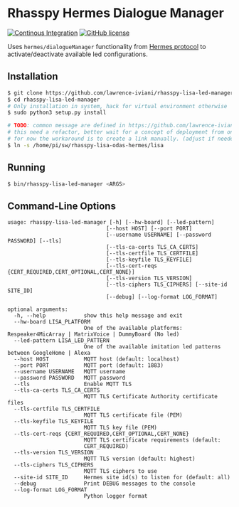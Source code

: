 # Rhasspy Hermes Dialogue Manager

[![Continous Integration](https://github.com/rhasspy/rhasspy-lisa-led-manager/workflows/Tests/badge.svg)](https://github.com/rhasspy/rhasspy-lisa-led-manager/actions)
[![GitHub license](https://img.shields.io/github/license/rhasspy/rhasspy-lisa-led-manager.svg)](https://github.com/rhasspy/rhasspy-lisa-led-manager/blob/master/LICENSE)

Uses `hermes/dialogueManager` functionality from [Hermes protocol](https://docs.snips.ai/reference/hermes) to activate/deactivate available led configurations.

## Installation

```bash
$ git clone https://github.com/lawrence-iviani/rhasspy-lisa-led-manager
$ cd rhasspy-lisa-led-manager
# Only installation in system, hack for virtual environment otherwise
$ sudo python3 setup.py install

# TODO: common message are defined in https://github.com/lawrence-iviani/rhasspy-lisa-odas-hermes/tree/master/lisa
# this need a refactor, better wait for a concept of deployment from one point (e.g. repository lisa with git links)
# for now the workaround is to create a link manually. (adjust if needed the path)
$ ln -s /home/pi/sw/rhasspy-lisa-odas-hermes/lisa
```

## Running

```bash
$ bin/rhasspy-lisa-led-manager <ARGS>
```

## Command-Line Options

```
usage: rhasspy-lisa-led-manager [-h] [--hw-board] [--led-pattern]
                               [--host HOST] [--port PORT] 
                               [--username USERNAME] [--password PASSWORD] [--tls]
                               [--tls-ca-certs TLS_CA_CERTS]
                               [--tls-certfile TLS_CERTFILE]
                               [--tls-keyfile TLS_KEYFILE]
                               [--tls-cert-reqs {CERT_REQUIRED,CERT_OPTIONAL,CERT_NONE}]
                               [--tls-version TLS_VERSION]
                               [--tls-ciphers TLS_CIPHERS] [--site-id SITE_ID]
                               [--debug] [--log-format LOG_FORMAT]

optional arguments:
  -h, --help            show this help message and exit
  --hw-board LISA_PLATFORM
                        One of the available platforms: Respeaker4MicArray | MatrixVoice | DummyBoard (No led)
  --led-pattern LISA_LED_PATTERN
                        One of the available imitation led patterns between GoogleHome | Alexa
  --host HOST           MQTT host (default: localhost)
  --port PORT           MQTT port (default: 1883)
  --username USERNAME   MQTT username
  --password PASSWORD   MQTT password
  --tls                 Enable MQTT TLS
  --tls-ca-certs TLS_CA_CERTS
                        MQTT TLS Certificate Authority certificate files
  --tls-certfile TLS_CERTFILE
                        MQTT TLS certificate file (PEM)
  --tls-keyfile TLS_KEYFILE
                        MQTT TLS key file (PEM)
  --tls-cert-reqs {CERT_REQUIRED,CERT_OPTIONAL,CERT_NONE}
                        MQTT TLS certificate requirements (default:
                        CERT_REQUIRED)
  --tls-version TLS_VERSION
                        MQTT TLS version (default: highest)
  --tls-ciphers TLS_CIPHERS
                        MQTT TLS ciphers to use
  --site-id SITE_ID     Hermes site id(s) to listen for (default: all)
  --debug               Print DEBUG messages to the console
  --log-format LOG_FORMAT
                        Python logger format
```
